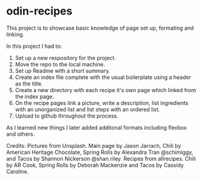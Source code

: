 # odin-recipes

This project is to showcase basic knowledge of page set up, formating and linking.

In this project I had to:
1. Set up a new respository for the project.
2. Move the repo to the local machine.
3. Set up Readme with a short summary.
4. Create an index file complete with the usual boilerplate using a header as the title.
5. Create a new directory with each recipe it's own page which linked from the index page.
6. On the recipe pages link a picture, write a description, list ingredients with an unorganized list and list steps with an ordered list.
7. Upload to github throughout the process.

As I learned new things I later added additonal formats including flexbox and others.

Credits: 
Pictures from Unsplash. 
Main page by Jason Jarrach, Chili by American Heritage Chocolate, Spring Rolls by Alexandra Tran @schimiggy, and Tacos by Shannon Nickerson @shan.riley.
Recipes from allrecipes.
Chili by AR Cook, Spring Rolls by Deborah Mackenzie and Tacos by Cassidy Caroline.